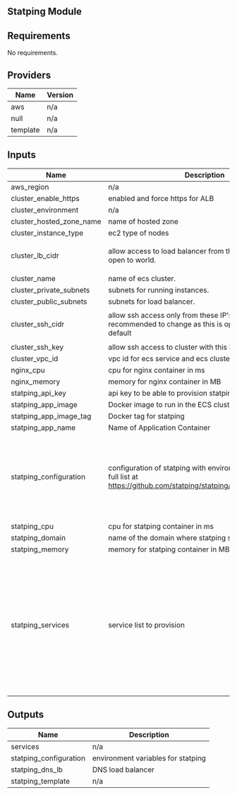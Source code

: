 ## Statping Module
<!-- BEGINNING OF PRE-COMMIT-TERRAFORM DOCS HOOK -->
## Requirements

No requirements.

## Providers

| Name | Version |
|------|---------|
| aws | n/a |
| null | n/a |
| template | n/a |

## Inputs

| Name | Description | Type | Default | Required |
|------|-------------|------|---------|:--------:|
| aws\_region | n/a | `string` | `"eu-central-1"` | no |
| cluster\_enable\_https | enabled and force https for ALB | `bool` | `true` | no |
| cluster\_environment | n/a | `string` | `"test"` | no |
| cluster\_hosted\_zone\_name | name of hosted zone | `string` | `""` | no |
| cluster\_instance\_type | ec2 type of nodes | `string` | `"t2.small"` | no |
| cluster\_lb\_cidr | allow access to load balancer from these IP's. By default open to world. | `list(string)` | <pre>[<br>  "0.0.0.0/0"<br>]</pre> | no |
| cluster\_name | name of ecs cluster. | `string` | n/a | yes |
| cluster\_private\_subnets | subnets for running instances. | `list(string)` | n/a | yes |
| cluster\_public\_subnets | subnets for load balancer. | `list(string)` | n/a | yes |
| cluster\_ssh\_cidr | allow ssh access only from these IP's. Highly recommended to change as this is open to world by default | `list(string)` | <pre>[<br>  "0.0.0.0/0"<br>]</pre> | no |
| cluster\_ssh\_key | allow ssh access to cluster with this key | `string` | `""` | no |
| cluster\_vpc\_id | vpc id for ecs service and ecs cluster | `string` | n/a | yes |
| nginx\_cpu | cpu for nginx container in ms | `number` | `32` | no |
| nginx\_memory | memory for nginx container in MB | `number` | `128` | no |
| statping\_api\_key | api key to be able to provision statping | `string` | `""` | no |
| statping\_app\_image | Docker image to run in the ECS cluster | `string` | `"statping/statping"` | no |
| statping\_app\_image\_tag | Docker tag for statping | `string` | `"v0.90.71"` | no |
| statping\_app\_name | Name of Application Container | `string` | `"statping"` | no |
| statping\_configuration | configuration of statping with environment variable. Get full list at https://github.com/statping/statping/blob/dev/utils/env.go | <pre>list(object({<br>    name  = string<br>    value = string<br>  }))</pre> | <pre>[<br>  {<br>    "name": "DB_CONN",<br>    "value": "sqlite"<br>  },<br>  {<br>    "name": "USE_ASSESTS",<br>    "value": "true"<br>  }<br>]</pre> | no |
| statping\_cpu | cpu for statping container in ms | `number` | `256` | no |
| statping\_domain | name of the domain where statping should be reachable | `string` | `""` | no |
| statping\_memory | memory for statping container in MB | `number` | `256` | no |
| statping\_services | service list to provision | <pre>map(object({<br>    json_data = object({<br>      name            = string<br>      domain          = string<br>      expected        = string<br>      expected_status = number<br>      check_interval  = number<br>      type            = string<br>      method          = string<br>      post_data       = string<br>      port            = number<br>      timeout         = number<br>      order_id        = number<br>    })<br>  }))</pre> | `{}` | no |

## Outputs

| Name | Description |
|------|-------------|
| services | n/a |
| statping\_configuration | environment variables for statping |
| statping\_dns\_lb | DNS load balancer |
| statping\_template | n/a |

<!-- END OF PRE-COMMIT-TERRAFORM DOCS HOOK -->
